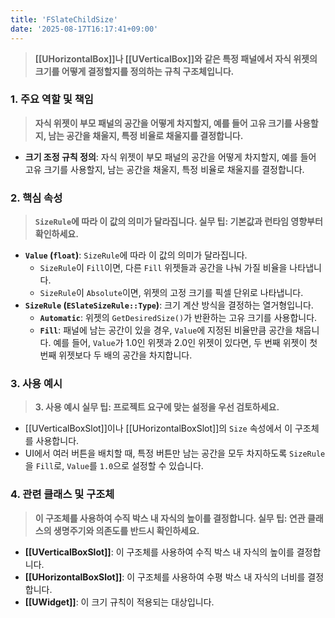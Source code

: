 ```yaml
---
title: 'FSlateChildSize'
date: '2025-08-17T16:17:41+09:00'
---
```

> **[[UHorizontalBox]]나 [[UVerticalBox]]와 같은 특정 패널에서 자식 위젯의 크기를 어떻게 결정할지를 정의하는 규칙 구조체입니다.**

### **1. 주요 역할 및 책임**
> **자식 위젯이 부모 패널의 공간을 어떻게 차지할지, 예를 들어 고유 크기를 사용할지, 남는 공간을 채울지, 특정 비율로 채울지를 결정합니다.**
* **크기 조정 규칙 정의**:
	자식 위젯이 부모 패널의 공간을 어떻게 차지할지, 예를 들어 고유 크기를 사용할지, 남는 공간을 채울지, 특정 비율로 채울지를 결정합니다.

### **2. 핵심 속성**
> **`SizeRule`에 따라 이 값의 의미가 달라집니다. 실무 팁: 기본값과 런타임 영향부터 확인하세요.**
* **`Value` (`float`)**:
	`SizeRule`에 따라 이 값의 의미가 달라집니다.
    *   `SizeRule`이 `Fill`이면, 다른 `Fill` 위젯들과 공간을 나눠 가질 비율을 나타냅니다.
    *   `SizeRule`이 `Absolute`이면, 위젯의 고정 크기를 픽셀 단위로 나타냅니다.
* **`SizeRule` (`ESlateSizeRule::Type`)**:
	크기 계산 방식을 결정하는 열거형입니다.
    * **`Automatic`**:
    	위젯의 `GetDesiredSize()`가 반환하는 고유 크기를 사용합니다.
    * **`Fill`**:
    	패널에 남는 공간이 있을 경우, `Value`에 지정된 비율만큼 공간을 채웁니다. 예를 들어, `Value`가 1.0인 위젯과 2.0인 위젯이 있다면, 두 번째 위젯이 첫 번째 위젯보다 두 배의 공간을 차지합니다.

### **3. 사용 예시**
> **3. 사용 예시 실무 팁: 프로젝트 요구에 맞는 설정을 우선 검토하세요.**
*   [[UVerticalBoxSlot]]이나 [[UHorizontalBoxSlot]]의 `Size` 속성에서 이 구조체를 사용합니다.
*   UI에서 여러 버튼을 배치할 때, 특정 버튼만 남는 공간을 모두 차지하도록 `SizeRule`을 `Fill`로, `Value`를 `1.0`으로 설정할 수 있습니다.

### **4. 관련 클래스 및 구조체**
> **이 구조체를 사용하여 수직 박스 내 자식의 높이를 결정합니다. 실무 팁: 연관 클래스의 생명주기와 의존도를 반드시 확인하세요.**
* **[[UVerticalBoxSlot]]**:
	이 구조체를 사용하여 수직 박스 내 자식의 높이를 결정합니다.
* **[[UHorizontalBoxSlot]]**:
	이 구조체를 사용하여 수평 박스 내 자식의 너비를 결정합니다.
* **[[UWidget]]**:
	이 크기 규칙이 적용되는 대상입니다.
